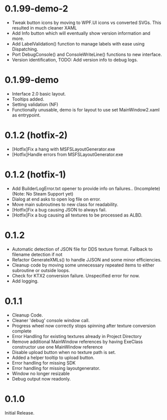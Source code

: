 # 0.1.99-demo-2
- Tweak button icons by moving to WPF.UI icons vs converted SVGs. This resulted in much cleaner XAML
- Add Info button which will eventually show version information and more.
- Add LabelValidation() function to manage labels with ease using Dispatching.
- Port DebugConsole() and ConsoleWriteLine() functions to new interface.
- Version identification, TODO: Add version info to debug logs.

# 0.1.99-demo
- Interface 2.0 basic layout.
- Tooltips added.
- Setting validation (NF)
- Functionally unusable, demo is for layout to use set MainWindow2.xaml as entrypoint.

# 0.1.2 (hotfix-2)
- [Hotfix]Fix a hang with MSFSLayoutGenerator.exe
- [Hotfix]Handle errors from MSFSLayoutGenerator.exe

# 0.1.2 (hotfix-1)
- Add BuilderLogError.txt opener to provide info on failures.. (Incomplete) (Note: No Steam Support yet)
- Dialog at end asks to open log file on error.
- Move main subroutines to new class for readability.
- [Hotfix]Fix a bug causing JSON to always fail.
- [Hotfix]Fix a bug causing all textures to be processed as ALBD.

# 0.1.2
- Automatic detection of JSON file for DDS texture format. Fallback to filename detection if not
- Refactor GenerateXMLs() to handle JJSON and some minor efficiencies.
- Cleanup code by moving some unnecessary repeated items to either subroutine or outside loops.
- Check for KTX2 conversion failure. Unspecified error for now.
- Add logging.

# 0.1.1
- Cleanup Code.
- Cleaner 'debug' console window call.
- Progress wheel now correctly stops spinning after texture conversion complete
- Error Handling for existing textures already in Project Directory
- Remove additional MainWindow references by having ExeClass constructor use one MainWindow reference
- Disable upload button when no texture path is set.
- Added a helper tooltip to upload button.
- Error handling for missing SDK
- Error handling for missing layoutgenerator.
- Window no longer resizable
- Debug output now readonly.

# 0.1.0
Initial Release.